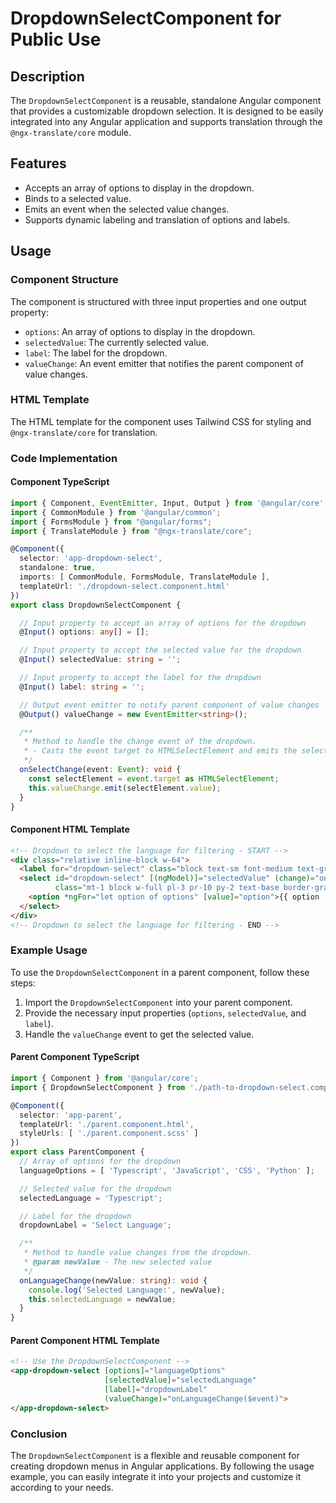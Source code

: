 # DropdownSelectComponent for Public Use

## Description

The `DropdownSelectComponent` is a reusable, standalone Angular component that provides a customizable dropdown selection. It is designed to be easily integrated into any Angular application and supports translation through the `@ngx-translate/core` module.

## Features

- Accepts an array of options to display in the dropdown.
- Binds to a selected value.
- Emits an event when the selected value changes.
- Supports dynamic labeling and translation of options and labels.

## Usage

### Component Structure

The component is structured with three input properties and one output property:

- `options`: An array of options to display in the dropdown.
- `selectedValue`: The currently selected value.
- `label`: The label for the dropdown.
- `valueChange`: An event emitter that notifies the parent component of value changes.

### HTML Template

The HTML template for the component uses Tailwind CSS for styling and `@ngx-translate/core` for translation.

### Code Implementation

#### Component TypeScript

```typescript
import { Component, EventEmitter, Input, Output } from '@angular/core';
import { CommonModule } from '@angular/common';
import { FormsModule } from "@angular/forms";
import { TranslateModule } from "@ngx-translate/core";

@Component({
  selector: 'app-dropdown-select',
  standalone: true,
  imports: [ CommonModule, FormsModule, TranslateModule ],
  templateUrl: './dropdown-select.component.html'
})
export class DropdownSelectComponent {

  // Input property to accept an array of options for the dropdown
  @Input() options: any[] = [];

  // Input property to accept the selected value for the dropdown
  @Input() selectedValue: string = '';

  // Input property to accept the label for the dropdown
  @Input() label: string = '';

  // Output event emitter to notify parent component of value changes
  @Output() valueChange = new EventEmitter<string>();

  /**
   * Method to handle the change event of the dropdown.
   * - Casts the event target to HTMLSelectElement and emits the selected value.
   */
  onSelectChange(event: Event): void {
    const selectElement = event.target as HTMLSelectElement;
    this.valueChange.emit(selectElement.value);
  }
}
```

#### Component HTML Template

```html
<!-- Dropdown to select the language for filtering - START -->
<div class="relative inline-block w-64">
  <label for="dropdown-select" class="block text-sm font-medium text-gray-700">{{ label | translate }}</label>
  <select id="dropdown-select" [(ngModel)]="selectedValue" (change)="onSelectChange($event)"
          class="mt-1 block w-full pl-3 pr-10 py-2 text-base border-gray-300 focus:outline-none focus:ring-indigo-500 focus:border-indigo-500 sm:text-sm rounded-md">
    <option *ngFor="let option of options" [value]="option">{{ option | translate }}</option>
  </select>
</div>
<!-- Dropdown to select the language for filtering - END -->
```

### Example Usage

To use the `DropdownSelectComponent` in a parent component, follow these steps:

1. Import the `DropdownSelectComponent` into your parent component.
2. Provide the necessary input properties (`options`, `selectedValue`, and `label`).
3. Handle the `valueChange` event to get the selected value.

#### Parent Component TypeScript

```typescript
import { Component } from '@angular/core';
import { DropdownSelectComponent } from './path-to-dropdown-select.component';

@Component({
  selector: 'app-parent',
  templateUrl: './parent.component.html',
  styleUrls: [ './parent.component.scss' ]
})
export class ParentComponent {
  // Array of options for the dropdown
  languageOptions = [ 'Typescript', 'JavaScript', 'CSS', 'Python' ];

  // Selected value for the dropdown
  selectedLanguage = 'Typescript';

  // Label for the dropdown
  dropdownLabel = 'Select Language';

  /**
   * Method to handle value changes from the dropdown.
   * @param newValue - The new selected value
   */
  onLanguageChange(newValue: string): void {
    console.log('Selected Language:', newValue);
    this.selectedLanguage = newValue;
  }
}
```

#### Parent Component HTML Template

```html
<!-- Use the DropdownSelectComponent -->
<app-dropdown-select [options]="languageOptions"
                     [selectedValue]="selectedLanguage"
                     [label]="dropdownLabel"
                     (valueChange)="onLanguageChange($event)">
</app-dropdown-select>
```

### Conclusion

The `DropdownSelectComponent` is a flexible and reusable component for creating dropdown menus in Angular applications. By following the usage example, you can easily integrate it into your projects and customize it according to your needs.
